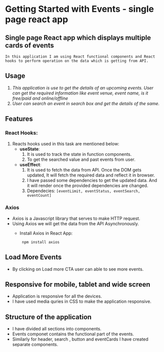 # Getting Started with Events - single page react app
## Single page React app which displays multiple cards of events 
    In this application I am using React functional components and React hooks to perform operation on the data which is getting from API.
## Usage
1. _This application is use to get the details of an upcoming events. User can get the required information like event venue, event name, is it free/paid and online/offline_
2. _User can search an event in search box and get the details of the same._
## Features
### React Hooks:
1. Reacts hooks used in this task are mentioned below:
    * **useState**:
        1. It is used to track the state in function components.
        2. To get the searched value and past events from user.
    * **useEffect**:
        1. It is used to fetch the data from API. Once the DOM gets updated, It will fetch the required data and reflect it in browser.
        2. I have passed some dependencies to get the updated data. And it will render once the provided dependencies are changed.
        3. Dependecies: `[eventLimit, eventStatus, eventSearch, eventCount]`

### Axios
* Axios is a Javascript library that serves to make HTTP request.
* Using Axios we will get the data from the API Asynchronously.
    *  Install Axios in React App:

            npm install axios
## Load More Events
* By clicking on Load more CTA user can able to see more events.
## Responsive for mobile, tablet and wide screen
* Application is responsive for all the devices.
* I have used media quries in CSS to make the application responsive. 

## Structure of the application
* I have divided all sections into components.
* Events componet contains the functional part of the events.
* Similarly for header, search , button and eventCards I have created separate components.
 
